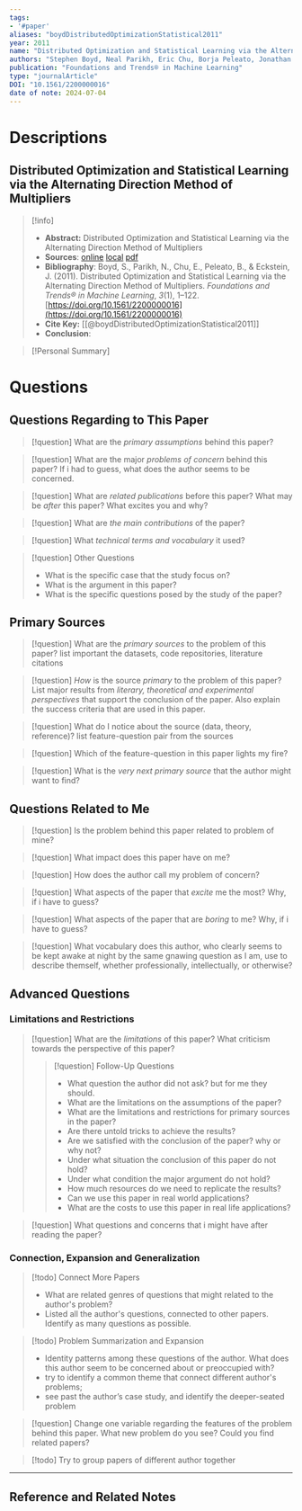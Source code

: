 ```yaml
---
tags:
- '#paper'
aliases: "boydDistributedOptimizationStatistical2011"
year: 2011
name: "Distributed Optimization and Statistical Learning via the Alternating Direction Method of Multipliers"
authors: "Stephen Boyd, Neal Parikh, Eric Chu, Borja Peleato, Jonathan Eckstein"
publication: "Foundations and Trends® in Machine Learning"
type: "journalArticle"
DOI: "10.1561/2200000016"
date of note: 2024-07-04 
---
```

# Descriptions

## Distributed Optimization and Statistical Learning via the Alternating Direction Method of Multipliers 
> [!info] 
> - **Abstract:** Distributed Optimization and Statistical Learning via the Alternating Direction Method of Multipliers 
> - **Sources**: [online](http://zotero.org/users/13492210/items/9XHNPFR9) [local](zotero://select/library/items/9XHNPFR9) [pdf](file:////home/lukexie/Documents/Papers/storage/3D7GCYT6/Boyd%20et%20al.%20-%202011%20-%20Distributed%20Optimization%20and%20Statistical%20Learning%20.pdf) 
> - **Bibliography**: Boyd, S., Parikh, N., Chu, E., Peleato, B., & Eckstein, J. (2011). Distributed Optimization and Statistical Learning via the Alternating Direction Method of Multipliers. _Foundations and Trends® in Machine Learning_, _3_(1), 1–122. [https://doi.org/10.1561/2200000016](https://doi.org/10.1561/2200000016)
> - **Cite Key:** [[@boydDistributedOptimizationStatistical2011]] 
> - **Conclusion**:


>[!Personal Summary] 


# Questions
## Questions Regarding to This Paper


>[!question] 
>What are the *primary assumptions* behind this paper?



>[!question]
>What are the major *problems of concern* behind this paper? If i had to guess, what does the author seems to be concerned. 



>[!question]
>What are *related publications* before this paper? What may be *after* this paper? What excites you and why?



>[!question]
>What are *the main contributions* of the paper?



>[!question]
>What *technical terms and vocabulary* it used?




>[!question] Other Questions
> - What is the specific case that the study focus on?
> - What is the argument in this paper?
> - What is the specific questions posed by the study of the paper?


## Primary Sources


>[!question]
>What are the *primary sources* to the problem of this paper? list important the datasets, code repositories, literature citations




>[!question]
>*How* is the source _primary_ to the problem of this paper? List major results from *literary, theoretical and experimental perspectives* that support the conclusion of the paper. Also explain the success criteria that are used in this paper.






> [!question]
> What do I notice about the source (data, theory, reference)? list feature-question pair from the sources






>[!question] 
>Which of the feature-question in this paper lights my fire?





>[!question]
>What is the *very next primary source* that the author might want to find?


## Questions Related to Me


> [!question] 
> Is the problem behind this paper related to problem of mine?



> [!question] 
> What impact does this paper have on me?



> [!question] 
> How does the author call my problem of concern?



>[!question]
>What aspects of the paper that *excite* me the most? Why, if i have to guess?



>[!question]
>What aspects of the paper that are *boring* to me? Why, if i have to guess?




>[!question]
  What vocabulary does this author, who clearly seems to be kept awake at night by the same gnawing question as I am, use to describe themself, whether professionally, intellectually, or otherwise?



## Advanced Questions

### Limitations and Restrictions


>[!question]
>What are the *limitations* of this paper? What criticism towards the perspective of this paper?
>> [!question] Follow-Up Questions
>> - What question the author did not ask? but for me they should.
>> - What are the limitations on the assumptions of the paper?
>> - What are the limitations and restrictions for primary sources in the paper? 
>> - Are there untold tricks to achieve the results?
>> - Are we satisfied with the conclusion of the paper? why or why not?
>> - Under what situation the conclusion of this paper do not hold?
>> - Under what condition the major argument do not hold? 
>> - How much resources do we need to replicate the results?
>> - Can we use this paper in real world applications?
>> - What are the costs to use this paper in real life applications?




> [!question] 
> What questions and concerns that i might have after reading the paper?
> 


### Connection, Expansion and Generalization


>[!todo] Connect More Papers
>- What are related genres of questions that might related to the author's problem?
>- Listed all the author's questions, connected to other papers. Identify as many questions as possible.



>[!todo] Problem Summarization and Expansion
>
>- Identity patterns among these questions of the author. What does this author seem to be concerned about or preoccupied with? 
>- try to identify a common theme that connect different author's problems; 
>- see past the author’s case study, and identify the deeper-seated problem



> [!question]
> Change one variable regarding the features of the problem behind this paper. What new problem do you see? Could you find related papers? 





>[!todo]
> Try to group papers of different author together




----

## Reference and Related Notes